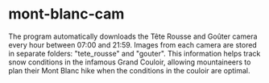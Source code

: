 # mont-blanc-cam

The program automatically downloads the Tête Rousse and Goûter camera every hour between 07:00 and 21:59. 
Images from each camera are stored in separate folders: "tete_rousse" and "gouter".
This information helps track snow conditions in the infamous Grand Couloir, allowing mountaineers to plan 
their Mont Blanc hike when the conditions in the couloir are optimal.
